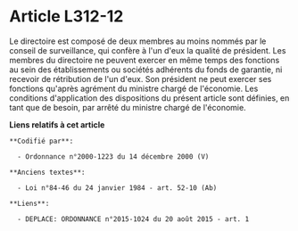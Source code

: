 # Article L312-12

Le directoire est composé de deux membres au moins nommés par le conseil de surveillance, qui confère à l'un d'eux la qualité
de président. Les membres du directoire ne peuvent exercer en même temps des fonctions au sein des établissements ou sociétés
adhérents du fonds de garantie, ni recevoir de rétribution de l'un d'eux. Son président ne peut exercer ses fonctions
qu'après agrément du ministre chargé de l'économie. Les conditions d'application des dispositions du présent article sont
définies, en tant que de besoin, par arrêté du ministre chargé de l'économie.

**Liens relatifs à cet article**

	**Codifié par**:

	  - Ordonnance n°2000-1223 du 14 décembre 2000 (V)

	**Anciens textes**:

	  - Loi n°84-46 du 24 janvier 1984 - art. 52-10 (Ab)

	**Liens**:

	  - DEPLACE: ORDONNANCE n°2015-1024 du 20 août 2015 - art. 1
